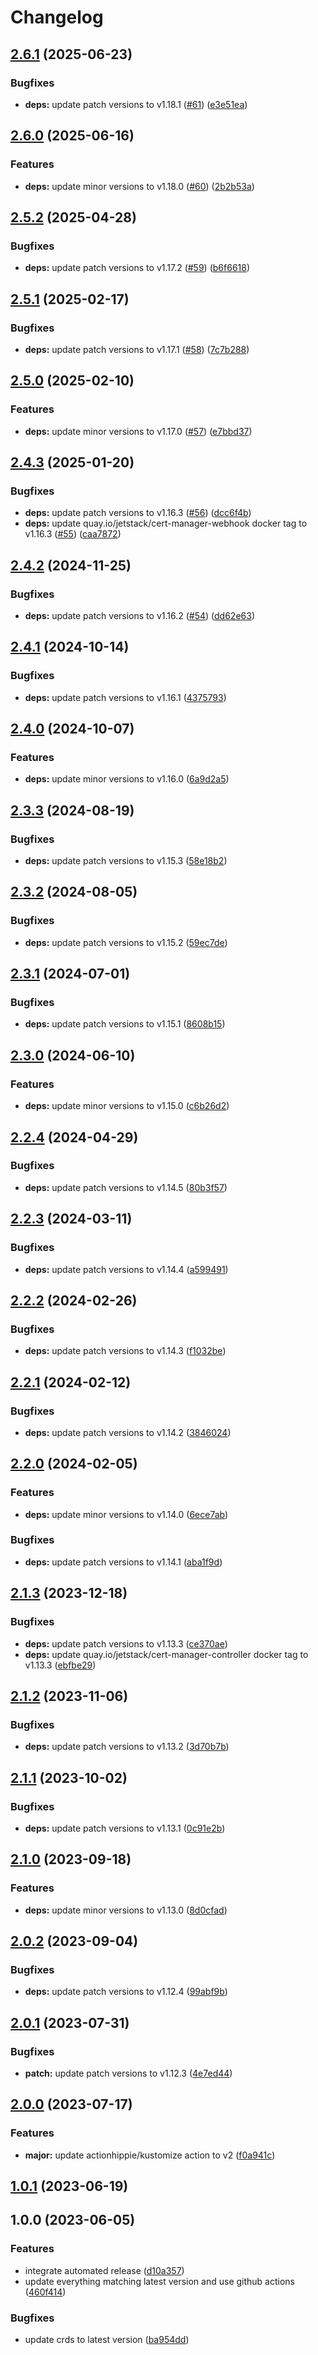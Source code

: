 # Changelog

## [2.6.1](https://github.com/kustomhippie/cert-manager/compare/v2.6.0...v2.6.1) (2025-06-23)


### Bugfixes

* **deps:** update patch versions to v1.18.1 ([#61](https://github.com/kustomhippie/cert-manager/issues/61)) ([e3e51ea](https://github.com/kustomhippie/cert-manager/commit/e3e51ea9cdaeddfa392a55a80a6e769244305b5d))

## [2.6.0](https://github.com/kustomhippie/cert-manager/compare/v2.5.2...v2.6.0) (2025-06-16)


### Features

* **deps:** update minor versions to v1.18.0 ([#60](https://github.com/kustomhippie/cert-manager/issues/60)) ([2b2b53a](https://github.com/kustomhippie/cert-manager/commit/2b2b53a4776f0fd10db952a1b4e8705aa7a86ace))

## [2.5.2](https://github.com/kustomhippie/cert-manager/compare/v2.5.1...v2.5.2) (2025-04-28)


### Bugfixes

* **deps:** update patch versions to v1.17.2 ([#59](https://github.com/kustomhippie/cert-manager/issues/59)) ([b6f6618](https://github.com/kustomhippie/cert-manager/commit/b6f661814145b1f1fccefc39171298c4c355672b))

## [2.5.1](https://github.com/kustomhippie/cert-manager/compare/v2.5.0...v2.5.1) (2025-02-17)


### Bugfixes

* **deps:** update patch versions to v1.17.1 ([#58](https://github.com/kustomhippie/cert-manager/issues/58)) ([7c7b288](https://github.com/kustomhippie/cert-manager/commit/7c7b28882d761354cd9b411e1041bd5cf44ff2a3))

## [2.5.0](https://github.com/kustomhippie/cert-manager/compare/v2.4.3...v2.5.0) (2025-02-10)


### Features

* **deps:** update minor versions to v1.17.0 ([#57](https://github.com/kustomhippie/cert-manager/issues/57)) ([e7bbd37](https://github.com/kustomhippie/cert-manager/commit/e7bbd37214c3590f59d17d96129a5a5fa88dda67))

## [2.4.3](https://github.com/kustomhippie/cert-manager/compare/v2.4.2...v2.4.3) (2025-01-20)


### Bugfixes

* **deps:** update patch versions to v1.16.3 ([#56](https://github.com/kustomhippie/cert-manager/issues/56)) ([dcc6f4b](https://github.com/kustomhippie/cert-manager/commit/dcc6f4b87725eb3a7b2b80c8b778aa5c1f6d87af))
* **deps:** update quay.io/jetstack/cert-manager-webhook docker tag to v1.16.3 ([#55](https://github.com/kustomhippie/cert-manager/issues/55)) ([caa7872](https://github.com/kustomhippie/cert-manager/commit/caa787282bcae0699cb2d2e9932016a8dd923f16))

## [2.4.2](https://github.com/kustomhippie/cert-manager/compare/v2.4.1...v2.4.2) (2024-11-25)


### Bugfixes

* **deps:** update patch versions to v1.16.2 ([#54](https://github.com/kustomhippie/cert-manager/issues/54)) ([dd62e63](https://github.com/kustomhippie/cert-manager/commit/dd62e63c1db23b80c370cfbcb414ff913f2fe9b4))

## [2.4.1](https://github.com/kustomhippie/cert-manager/compare/v2.4.0...v2.4.1) (2024-10-14)


### Bugfixes

* **deps:** update patch versions to v1.16.1 ([4375793](https://github.com/kustomhippie/cert-manager/commit/4375793efc5078f7c5344b3caa5e89689ab5561a))

## [2.4.0](https://github.com/kustomhippie/cert-manager/compare/v2.3.3...v2.4.0) (2024-10-07)


### Features

* **deps:** update minor versions to v1.16.0 ([6a9d2a5](https://github.com/kustomhippie/cert-manager/commit/6a9d2a5cb86d7def38f395c94fc8008b2ac38482))

## [2.3.3](https://github.com/kustomhippie/cert-manager/compare/v2.3.2...v2.3.3) (2024-08-19)


### Bugfixes

* **deps:** update patch versions to v1.15.3 ([58e18b2](https://github.com/kustomhippie/cert-manager/commit/58e18b2fc09d763fd91f3e80a7211e03295fe227))

## [2.3.2](https://github.com/kustomhippie/cert-manager/compare/v2.3.1...v2.3.2) (2024-08-05)


### Bugfixes

* **deps:** update patch versions to v1.15.2 ([59ec7de](https://github.com/kustomhippie/cert-manager/commit/59ec7de9cd4a368434b50a30738bc671ad72499a))

## [2.3.1](https://github.com/kustomhippie/cert-manager/compare/v2.3.0...v2.3.1) (2024-07-01)


### Bugfixes

* **deps:** update patch versions to v1.15.1 ([8608b15](https://github.com/kustomhippie/cert-manager/commit/8608b15d44eb4f6c32021de332c89e141d1ea76f))

## [2.3.0](https://github.com/kustomhippie/cert-manager/compare/v2.2.4...v2.3.0) (2024-06-10)


### Features

* **deps:** update minor versions to v1.15.0 ([c6b26d2](https://github.com/kustomhippie/cert-manager/commit/c6b26d24f5a58c2adfe359a68a37be3cf1f859bb))

## [2.2.4](https://github.com/kustomhippie/cert-manager/compare/v2.2.3...v2.2.4) (2024-04-29)


### Bugfixes

* **deps:** update patch versions to v1.14.5 ([80b3f57](https://github.com/kustomhippie/cert-manager/commit/80b3f57ac2cc9f5129c5751c56e069078bfb8588))

## [2.2.3](https://github.com/kustomhippie/cert-manager/compare/v2.2.2...v2.2.3) (2024-03-11)


### Bugfixes

* **deps:** update patch versions to v1.14.4 ([a599491](https://github.com/kustomhippie/cert-manager/commit/a59949152f7bf2ad8d33e444531d420616622f03))

## [2.2.2](https://github.com/kustomhippie/cert-manager/compare/v2.2.1...v2.2.2) (2024-02-26)


### Bugfixes

* **deps:** update patch versions to v1.14.3 ([f1032be](https://github.com/kustomhippie/cert-manager/commit/f1032bef90dcbf5b186f58a584b3490dcb268912))

## [2.2.1](https://github.com/kustomhippie/cert-manager/compare/v2.2.0...v2.2.1) (2024-02-12)


### Bugfixes

* **deps:** update patch versions to v1.14.2 ([3846024](https://github.com/kustomhippie/cert-manager/commit/3846024efd52c5a486ddf0902494a795f08eabbf))

## [2.2.0](https://github.com/kustomhippie/cert-manager/compare/v2.1.3...v2.2.0) (2024-02-05)


### Features

* **deps:** update minor versions to v1.14.0 ([6ece7ab](https://github.com/kustomhippie/cert-manager/commit/6ece7ab285a7a39a987ba7f215d5bfb08b9c241c))


### Bugfixes

* **deps:** update patch versions to v1.14.1 ([aba1f9d](https://github.com/kustomhippie/cert-manager/commit/aba1f9dc34d34fb0cf5fe4ab4a8cd5b9507bcbdc))

## [2.1.3](https://github.com/kustomhippie/cert-manager/compare/v2.1.2...v2.1.3) (2023-12-18)


### Bugfixes

* **deps:** update patch versions to v1.13.3 ([ce370ae](https://github.com/kustomhippie/cert-manager/commit/ce370aee8f9862851ac88324a923633dfaa5f5d2))
* **deps:** update quay.io/jetstack/cert-manager-controller docker tag to v1.13.3 ([ebfbe29](https://github.com/kustomhippie/cert-manager/commit/ebfbe2963938b8d576997e41fe68dc8c75a447b8))

## [2.1.2](https://github.com/kustomhippie/cert-manager/compare/v2.1.1...v2.1.2) (2023-11-06)


### Bugfixes

* **deps:** update patch versions to v1.13.2 ([3d70b7b](https://github.com/kustomhippie/cert-manager/commit/3d70b7b2e52643e1557659b8a6dd04f6749f051a))

## [2.1.1](https://github.com/kustomhippie/cert-manager/compare/v2.1.0...v2.1.1) (2023-10-02)


### Bugfixes

* **deps:** update patch versions to v1.13.1 ([0c91e2b](https://github.com/kustomhippie/cert-manager/commit/0c91e2b0bd897455158655cbd9b393793fa62115))

## [2.1.0](https://github.com/kustomhippie/cert-manager/compare/v2.0.2...v2.1.0) (2023-09-18)


### Features

* **deps:** update minor versions to v1.13.0 ([8d0cfad](https://github.com/kustomhippie/cert-manager/commit/8d0cfadcf5a173066428c7fae8579c5ddd61ac10))

## [2.0.2](https://github.com/kustomhippie/cert-manager/compare/v2.0.1...v2.0.2) (2023-09-04)


### Bugfixes

* **deps:** update patch versions to v1.12.4 ([99abf9b](https://github.com/kustomhippie/cert-manager/commit/99abf9bf9ef7cbf3ff2bdadf065ca1435503cf7b))

## [2.0.1](https://github.com/kustomhippie/cert-manager/compare/v2.0.0...v2.0.1) (2023-07-31)


### Bugfixes

* **patch:** update patch versions to v1.12.3 ([4e7ed44](https://github.com/kustomhippie/cert-manager/commit/4e7ed4482c4faa675fbd3f175cdb9004a0e7238e))

## [2.0.0](https://github.com/kustomhippie/cert-manager/compare/v1.0.1...v2.0.0) (2023-07-17)


### Features

* **major:** update actionhippie/kustomize action to v2 ([f0a941c](https://github.com/kustomhippie/cert-manager/commit/f0a941c5c83bba23f9308fb83685cf7ef65f1146))

## [1.0.1](https://github.com/kustomhippie/cert-manager/compare/v1.0.0...v1.0.1) (2023-06-19)

## 1.0.0 (2023-06-05)


### Features

* integrate automated release ([d10a357](https://github.com/kustomhippie/cert-manager/commit/d10a357f9f04fbe65241fd6fc53a810a3c6c0a40))
* update everything matching latest version and use github actions ([460f414](https://github.com/kustomhippie/cert-manager/commit/460f414f3fec29724bbf16b9a60417673c2b844b))


### Bugfixes

* update crds to latest version ([ba954dd](https://github.com/kustomhippie/cert-manager/commit/ba954ddf2460be7c72fb66808628661c3797a9b0))
